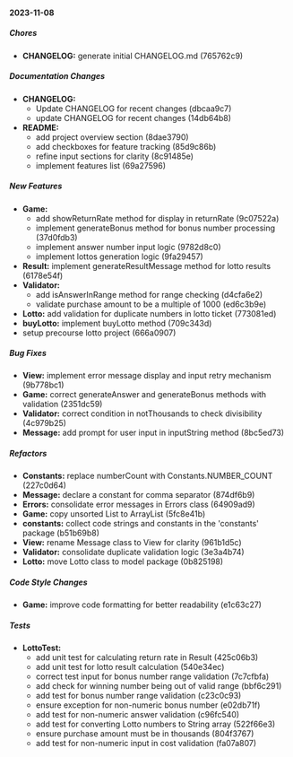 #### 2023-11-08

##### Chores

* **CHANGELOG:**  generate initial CHANGELOG.md (765762c9)

##### Documentation Changes

* **CHANGELOG:**
  *  Update CHANGELOG for recent changes (dbcaa9c7)
  *  update CHANGELOG for recent changes (14db64b8)
* **README:**
  *  add project overview section (8dae3790)
  *  add checkboxes for feature tracking (85d9c86b)
  *  refine input sections for clarity (8c91485e)
  *  implement features list (69a27596)

##### New Features

* **Game:**
  *  add showReturnRate method for display in returnRate (9c07522a)
  *  implement generateBonus method for bonus number processing (37d0fdb3)
  *  implement answer number input logic (9782d8c0)
  *  implement lottos generation logic (9fa29457)
* **Result:**  implement generateResultMessage method for lotto results (6178e54f)
* **Validator:**
  *  add isAnswerInRange method for range checking (d4cfa6e2)
  *  validate purchase amount to be a multiple of 1000 (ed6c3b9e)
* **Lotto:**  add validation for duplicate numbers in lotto ticket (773081ed)
* **buyLotto:**  implement buyLotto method (709c343d)
*  setup precourse lotto project (666a0907)

##### Bug Fixes

* **View:**  implement error message display and input retry mechanism (9b778bc1)
* **Game:**  correct generateAnswer and generateBonus methods with validation (2351dc59)
* **Validator:**  correct condition in notThousands to check divisibility (4c979b25)
* **Message:**  add prompt for user input in inputString method (8bc5ed73)

##### Refactors

* **Constants:**  replace numberCount with Constants.NUMBER_COUNT (227c0d64)
* **Message:**  declare a constant for comma separator (874df6b9)
* **Errors:**  consolidate error messages in Errors class (64909ad9)
* **Game:**  copy unsorted List to ArrayList (5fc8e41b)
* **constants:**  collect code strings and constants in the 'constants' package (b51b69b8)
* **View:**  rename Message class to View for clarity (961b1d5c)
* **Validator:**  consolidate duplicate validation logic (3e3a4b74)
* **Lotto:**  move Lotto class to model package (0b825198)

##### Code Style Changes

* **Game:**  improve code formatting for better readability (e1c63c27)

##### Tests

* **LottoTest:**
  *  add unit test for calculating return rate in Result (425c06b3)
  *  add unit test for lotto result calculation (540e34ec)
  *  correct test input for bonus number range validation (7c7cfbfa)
  *  add check for winning number being out of valid range (bbf6c291)
  *  add test for bonus number range validation (c23c0c93)
  *  ensure exception for non-numeric bonus number (e02db71f)
  *  add test for non-numeric answer validation (c96fc540)
  *  add test for converting Lotto numbers to String array (522f66e3)
  *  ensure purchase amount must be in thousands (804f3767)
  *  add test for non-numeric input in cost validation (fa07a807)

